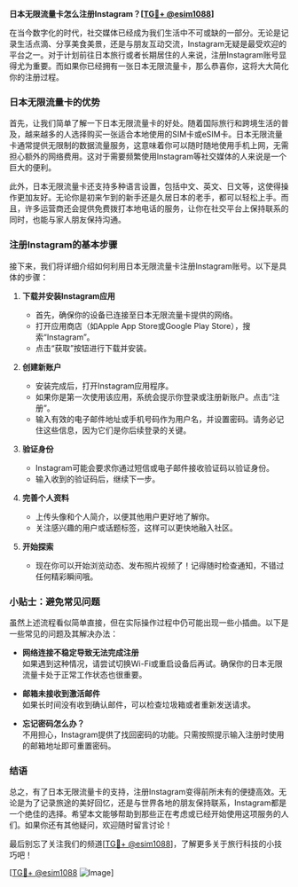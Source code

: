 **日本无限流量卡怎么注册Instagram？[[TG💪+ @esim1088](https://t.me/s/esim1088)]**

在当今数字化的时代，社交媒体已经成为我们生活中不可或缺的一部分。无论是记录生活点滴、分享美食美景，还是与朋友互动交流，Instagram无疑是最受欢迎的平台之一。对于计划前往日本旅行或者长期居住的人来说，注册Instagram账号显得尤为重要。而如果你已经拥有一张日本无限流量卡，那么恭喜你，这将大大简化你的注册过程。

### 日本无限流量卡的优势

首先，让我们简单了解一下日本无限流量卡的好处。随着国际旅行和跨境生活的普及，越来越多的人选择购买一张适合本地使用的SIM卡或eSIM卡。日本无限流量卡通常提供无限制的数据流量服务，这意味着你可以随时随地使用手机上网，无需担心额外的网络费用。这对于需要频繁使用Instagram等社交媒体的人来说是一个巨大的便利。

此外，日本无限流量卡还支持多种语言设置，包括中文、英文、日文等，这使得操作更加友好。无论你是初来乍到的新手还是久居日本的老手，都可以轻松上手。而且，许多运营商还会提供免费拨打本地电话的服务，让你在社交平台上保持联系的同时，也能与家人朋友保持沟通。

### 注册Instagram的基本步骤

接下来，我们将详细介绍如何利用日本无限流量卡注册Instagram账号。以下是具体的步骤：

1. **下载并安装Instagram应用**
   - 首先，确保你的设备已连接至日本无限流量卡提供的网络。
   - 打开应用商店（如Apple App Store或Google Play Store），搜索“Instagram”。
   - 点击“获取”按钮进行下载并安装。

2. **创建新账户**
   - 安装完成后，打开Instagram应用程序。
   - 如果你是第一次使用该应用，系统会提示你登录或注册新账户。点击“注册”。
   - 输入有效的电子邮件地址或手机号码作为用户名，并设置密码。请务必记住这些信息，因为它们是你后续登录的关键。

3. **验证身份**
   - Instagram可能会要求你通过短信或电子邮件接收验证码以验证身份。
   - 输入收到的验证码后，继续下一步。

4. **完善个人资料**
   - 上传头像和个人简介，以便其他用户更好地了解你。
   - 关注感兴趣的用户或话题标签，这样可以更快地融入社区。

5. **开始探索**
   - 现在你可以开始浏览动态、发布照片视频了！记得随时检查通知，不错过任何精彩瞬间哦。

### 小贴士：避免常见问题

虽然上述流程看似简单直接，但在实际操作过程中仍可能出现一些小插曲。以下是一些常见的问题及其解决办法：

- **网络连接不稳定导致无法完成注册**  
  如果遇到这种情况，请尝试切换Wi-Fi或重启设备后再试。确保你的日本无限流量卡处于正常工作状态也很重要。

- **邮箱未接收到激活邮件**  
  如果长时间没有收到确认邮件，可以检查垃圾箱或者重新发送请求。

- **忘记密码怎么办？**  
  不用担心，Instagram提供了找回密码的功能。只需按照提示输入注册时使用的邮箱地址即可重置密码。

### 结语

总之，有了日本无限流量卡的支持，注册Instagram变得前所未有的便捷高效。无论是为了记录旅途的美好回忆，还是与世界各地的朋友保持联系，Instagram都是一个绝佳的选择。希望本文能够帮助到那些正在考虑或已经开始使用这项服务的人们。如果你还有其他疑问，欢迎随时留言讨论！

最后别忘了关注我们的频道[[TG💪+ @esim1088](https://t.me/s/esim1088)]，了解更多关于旅行科技的小技巧吧！

[[TG💪+ @esim1088](https://t.me/s/esim1088) ![Image](https://i.postimg.cc/4NQfJmqS/Snipaste-2025-05-13-00-14-12.png)]